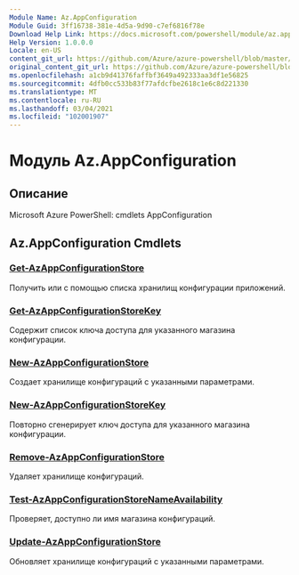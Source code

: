 ```yaml
---
Module Name: Az.AppConfiguration
Module Guid: 3ff16738-381e-4d5a-9d90-c7ef6816f78e
Download Help Link: https://docs.microsoft.com/powershell/module/az.appconfiguration
Help Version: 1.0.0.0
Locale: en-US
content_git_url: https://github.com/Azure/azure-powershell/blob/master/src/AppConfiguration/help/Az.AppConfiguration.md
original_content_git_url: https://github.com/Azure/azure-powershell/blob/master/src/AppConfiguration/help/Az.AppConfiguration.md
ms.openlocfilehash: a1cb9d41376faffbf3649a492333aa3df1e56825
ms.sourcegitcommit: 4dfb0cc533b83f77afdcfbe2618c1e6c8d221330
ms.translationtype: MT
ms.contentlocale: ru-RU
ms.lasthandoff: 03/04/2021
ms.locfileid: "102001907"
---
```

# Модуль Az.AppConfiguration
## Описание
Microsoft Azure PowerShell: cmdlets AppConfiguration

## Az.AppConfiguration Cmdlets
### [Get-AzAppConfigurationStore](Get-AzAppConfigurationStore.md)
Получить или с помощью списка хранилищ конфигурации приложений.

### [Get-AzAppConfigurationStoreKey](Get-AzAppConfigurationStoreKey.md)
Содержит список ключа доступа для указанного магазина конфигурации.

### [New-AzAppConfigurationStore](New-AzAppConfigurationStore.md)
Создает хранилище конфигураций с указанными параметрами.

### [New-AzAppConfigurationStoreKey](New-AzAppConfigurationStoreKey.md)
Повторно сгенерирует ключ доступа для указанного магазина конфигурации.

### [Remove-AzAppConfigurationStore](Remove-AzAppConfigurationStore.md)
Удаляет хранилище конфигураций.

### [Test-AzAppConfigurationStoreNameAvailability](Test-AzAppConfigurationStoreNameAvailability.md)
Проверяет, доступно ли имя магазина конфигураций.

### [Update-AzAppConfigurationStore](Update-AzAppConfigurationStore.md)
Обновляет хранилище конфигураций с указанными параметрами.

